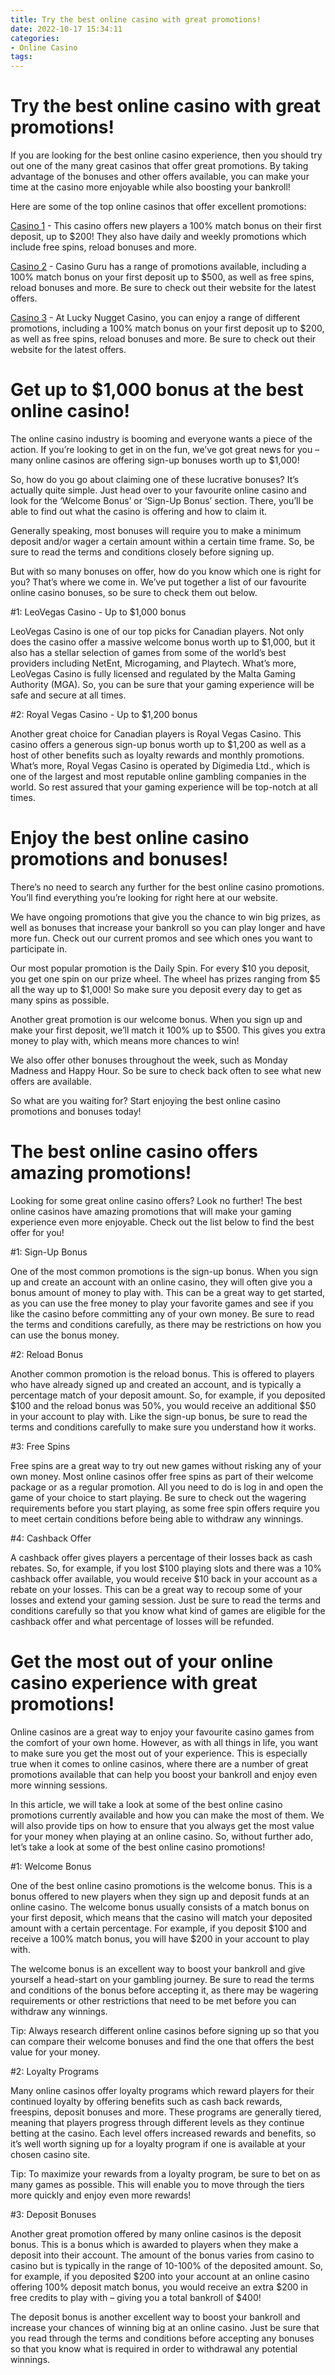 ```yaml
---
title: Try the best online casino with great promotions!
date: 2022-10-17 15:34:11
categories:
- Online Casino
tags:
---
```



#  Try the best online casino with great promotions!

If you are looking for the best online casino experience, then you should try out one of the many great casinos that offer great promotions. By taking advantage of the bonuses and other offers available, you can make your time at the casino more enjoyable while also boosting your bankroll!

Here are some of the top online casinos that offer excellent promotions:

[Casino 1](https://www.casinoonlineca.com/bonus/) - This casino offers new players a 100% match bonus on their first deposit, up to $200! They also have daily and weekly promotions which include free spins, reload bonuses and more.

[Casino 2](https://www.onlinecasinoguru.ca/promotions/) - Casino Guru has a range of promotions available, including a 100% match bonus on your first deposit up to $500, as well as free spins, reload bonuses and more. Be sure to check out their website for the latest offers.

[Casino 3](https://www.luckynuggetcasino.com/en/promotions) - At Lucky Nugget Casino, you can enjoy a range of different promotions, including a 100% match bonus on your first deposit up to $200, as well as free spins, reload bonuses and more. Be sure to check out their website for the latest offers.

#  Get up to $1,000 bonus at the best online casino!

The online casino industry is booming and everyone wants a piece of the action. If you’re looking to get in on the fun, we’ve got great news for you – many online casinos are offering sign-up bonuses worth up to $1,000!

So, how do you go about claiming one of these lucrative bonuses? It’s actually quite simple. Just head over to your favourite online casino and look for the ‘Welcome Bonus’ or ‘Sign-Up Bonus’ section. There, you’ll be able to find out what the casino is offering and how to claim it.

Generally speaking, most bonuses will require you to make a minimum deposit and/or wager a certain amount within a certain time frame. So, be sure to read the terms and conditions closely before signing up.

But with so many bonuses on offer, how do you know which one is right for you? That’s where we come in. We’ve put together a list of our favourite online casino bonuses, so be sure to check them out below.

#1: LeoVegas Casino - Up to $1,000 bonus

 LeoVegas Casino is one of our top picks for Canadian players. Not only does the casino offer a massive welcome bonus worth up to $1,000, but it also has a stellar selection of games from some of the world’s best providers including NetEnt, Microgaming, and Playtech. What’s more, LeoVegas Casino is fully licensed and regulated by the Malta Gaming Authority (MGA). So, you can be sure that your gaming experience will be safe and secure at all times.

#2: Royal Vegas Casino - Up to $1,200 bonus

Another great choice for Canadian players is Royal Vegas Casino. This casino offers a generous sign-up bonus worth up to $1,200 as well as a host of other benefits such as loyalty rewards and monthly promotions. What’s more, Royal Vegas Casino is operated by Digimedia Ltd., which is one of the largest and most reputable online gambling companies in the world. So rest assured that your gaming experience will be top-notch at all times.

#  Enjoy the best online casino promotions and bonuses!

There’s no need to search any further for the best online casino promotions. You’ll find everything you’re looking for right here at our website.

We have ongoing promotions that give you the chance to win big prizes, as well as bonuses that increase your bankroll so you can play longer and have more fun. Check out our current promos and see which ones you want to participate in.

Our most popular promotion is the Daily Spin. For every $10 you deposit, you get one spin on our prize wheel. The wheel has prizes ranging from $5 all the way up to $1,000! So make sure you deposit every day to get as many spins as possible.

Another great promotion is our welcome bonus. When you sign up and make your first deposit, we’ll match it 100% up to $500. This gives you extra money to play with, which means more chances to win!

We also offer other bonuses throughout the week, such as Monday Madness and Happy Hour. So be sure to check back often to see what new offers are available.

So what are you waiting for? Start enjoying the best online casino promotions and bonuses today!

#  The best online casino offers amazing promotions!

Looking for some great online casino offers? Look no further! The best online casinos have amazing promotions that will make your gaming experience even more enjoyable. Check out the list below to find the best offer for you!

#1: Sign-Up Bonus

One of the most common promotions is the sign-up bonus. When you sign up and create an account with an online casino, they will often give you a bonus amount of money to play with. This can be a great way to get started, as you can use the free money to play your favorite games and see if you like the casino before committing any of your own money. Be sure to read the terms and conditions carefully, as there may be restrictions on how you can use the bonus money.

#2: Reload Bonus

Another common promotion is the reload bonus. This is offered to players who have already signed up and created an account, and is typically a percentage match of your deposit amount. So, for example, if you deposited $100 and the reload bonus was 50%, you would receive an additional $50 in your account to play with. Like the sign-up bonus, be sure to read the terms and conditions carefully to make sure you understand how it works.

#3: Free Spins

Free spins are a great way to try out new games without risking any of your own money. Most online casinos offer free spins as part of their welcome package or as a regular promotion. All you need to do is log in and open the game of your choice to start playing. Be sure to check out the wagering requirements before you start playing, as some free spin offers require you to meet certain conditions before being able to withdraw any winnings.

#4: Cashback Offer

A cashback offer gives players a percentage of their losses back as cash rebates. So, for example, if you lost $100 playing slots and there was a 10% cashback offer available, you would receive $10 back in your account as a rebate on your losses. This can be a great way to recoup some of your losses and extend your gaming session. Just be sure to read the terms and conditions carefully so that you know what kind of games are eligible for the cashback offer and what percentage of losses will be refunded.

#  Get the most out of your online casino experience with great promotions!

Online casinos are a great way to enjoy your favourite casino games from the comfort of your own home. However, as with all things in life, you want to make sure you get the most out of your experience. This is especially true when it comes to online casinos, where there are a number of great promotions available that can help you boost your bankroll and enjoy even more winning sessions.

In this article, we will take a look at some of the best online casino promotions currently available and how you can make the most of them. We will also provide tips on how to ensure that you always get the most value for your money when playing at an online casino. So, without further ado, let’s take a look at some of the best online casino promotions!

#1: Welcome Bonus

One of the best online casino promotions is the welcome bonus. This is a bonus offered to new players when they sign up and deposit funds at an online casino. The welcome bonus usually consists of a match bonus on your first deposit, which means that the casino will match your deposited amount with a certain percentage. For example, if you deposit $100 and receive a 100% match bonus, you will have $200 in your account to play with.

The welcome bonus is an excellent way to boost your bankroll and give yourself a head-start on your gambling journey. Be sure to read the terms and conditions of the bonus before accepting it, as there may be wagering requirements or other restrictions that need to be met before you can withdraw any winnings.

Tip: Always research different online casinos before signing up so that you can compare their welcome bonuses and find the one that offers the best value for your money.

#2: Loyalty Programs

Many online casinos offer loyalty programs which reward players for their continued loyalty by offering benefits such as cash back rewards, freespins, deposit bonuses and more. These programs are generally tiered, meaning that players progress through different levels as they continue betting at the casino. Each level offers increased rewards and benefits, so it’s well worth signing up for a loyalty program if one is available at your chosen casino site.

Tip: To maximize your rewards from a loyalty program, be sure to bet on as many games as possible. This will enable you to move through the tiers more quickly and enjoy even more rewards!

#3: Deposit Bonuses

Another great promotion offered by many online casinos is the deposit bonus. This is a bonus which is awarded to players when they make a deposit into their account. The amount of the bonus varies from casino to casino but is typically in the range of 10-100% of the deposited amount. So, for example, if you deposited $200 into your account at an online casino offering 100% deposit match bonus, you would receive an extra $200 in free credits to play with – giving you a total bankroll of $400!

The deposit bonus is another excellent way to boost your bankroll and increase your chances of winning big at an online casino. Just be sure that you read through the terms and conditions before accepting any bonuses so that you know what is required in order to withdrawal any potential winnings.